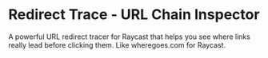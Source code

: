 # Redirect Trace - URL Chain Inspector

A powerful URL redirect tracer for Raycast that helps you see where links really lead before clicking them. Like wheregoes.com for Raycast.